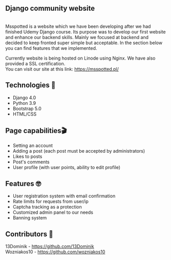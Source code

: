 ## Django community website


<br>
Msspotted is a website which we have been developing after we had finished Udemy Django course. 
Its purpose was to develop our first website and enhance our backend skills. Mainly we focused at backend and decided to keep fronted super simple but 
acceptable. In the section below you can find features that we implemented. 

Currently website is being hosted on Linode using Nginx. We have also provided a SSL certification.
<br> 
You can visit our site at this link: https://msspotted.pl/

## Technologies 🔧
 - Django 4.0
 - Python 3.9
 - Bootstrap 5.0
 - HTML/CSS


## Page capabilities🎬
 - Setting an account 
 - Adding a post (each post must be accepted by administrators)
 - Likes to posts
 - Post's comments
 - User profile (with user points, ability to edit profile)



## Features 🤓
 - User registration system with email confirmation
 - Rate limits for requests from user/ip
 - Captcha tracking as a protection
 - Customized admin panel to our needs
 - Banning system 




## Contributors :eyes:
13Dominik - https://github.com/13Dominik<br>
Wozniakos10 - https://github.com/wozniakos10<br>
